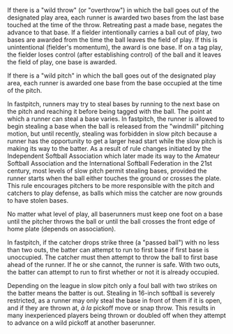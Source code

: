 If there is a "wild throw" (or "overthrow") in which the ball goes out
of the designated play area, each runner is awarded two bases from the
last base touched at the time of the throw. Retreating past a made base,
negates the advance to that base. If a fielder intentionally carries a
ball out of play, two bases are awarded from the time the ball leaves
the field of play. If this is unintentional (fielder's momentum), the
award is one base. If on a tag play, the fielder loses control (after
establishing control) of the ball and it leaves the field of play, one
base is awarded.

If there is a "wild pitch" in which the ball goes out of the designated
play area, each runner is awarded one base from the base occupied at the
time of the pitch.

In fastpitch, runners may try to steal bases by running to the next base
on the pitch and reaching it before being tagged with the ball. The
point at which a runner can steal a base varies. In fastpitch, the
runner is allowed to begin stealing a base when the ball is released
from the "windmill" pitching motion, but until recently, stealing was
forbidden in slow pitch because a runner has the opportunity to get a
larger head start while the slow pitch is making its way to the batter.
As a result of rule changes initiated by the Independent Softball
Association which later made its way to the Amateur Softball Association
and the International Softball Federation in the 21st century, most
levels of slow pitch permit stealing bases, provided the runner starts
when the ball either touches the ground or crosses the plate. This rule
encourages pitchers to be more responsible with the pitch and catchers
to play defense, as balls which miss the catcher are now grounds to have
stolen bases.

No matter what level of play, all baserunners must keep one foot on a
base until the pitcher throws the ball or until the ball crosses the
front edge of home plate (depends on association).

In fastpitch, if the catcher drops strike three (a "passed ball") with
no less than two outs, the batter can attempt to run to first base if
first base is unoccupied. The catcher must then attempt to throw the
ball to first base ahead of the runner. If he or she cannot, the runner
is safe. With two outs, the batter can attempt to run to first whether
or not it is already occupied.

Depending on the league in slow pitch only a foul ball with two strikes
on the batter means the batter is out. Stealing in 16-inch softball is
severely restricted, as a runner may only steal the base in front of
them if it is open, and if they are thrown at, *à la* pickoff move or
snap throw. This results in many inexperienced players being thrown or
doubled off when they attempt to advance on a wild pickoff at another
baserunner.
